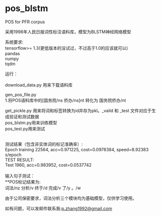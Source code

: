 # pos_blstm
POS for PFR corpus

采用1998年人民日报词性标注语料库，模型为BLSTM神经网络模型

系统要求:<br>
tensorflow>= 1.3(更低版本的没试过，不过高于1.0的应该就可以)<br>
pandas<br>
numpy<br>
tqdm<br>

运行：<br>
<br>
download_data.py 用来下载语料库<br>

gen_pos_file.py<br>
    1.将POS语料库中的[国务院/ns 侨办/ns]nt 转化为 国务院侨办/nt<br>

get_pickle.py 用来将词和标签转换为id并存为pkl。_vaild 和 _test 文件对应于生成验证和测试数据<br>
pos_blstm.py用来训练模型<br>
pos_test.py用来测试<br>

<br>
测试结果（包含非实体词的标记准确率）:<br>
Epoch training 22564, acc=0.971225, cost=0.0978384, speed=8.92383 s/epoch<br>
TEST RESULT:<br>
Test 1960, acc=0.983952, cost=0.0537742<br>
<br>
输入句子测试：<br>
**POS标记结果为:<br>
词法/nz 分析/v 终于/d 完成/v 了/y 。/w<br>

由于公司保密要求，词法分析三个模块均为基础模型，仅供学习使用。

如有问题，可以发邮件联系我:p.zhang1992@gmail.com<br>
